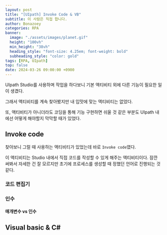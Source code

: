 ```yaml
---
layout: post
title: "[UIpath] Invoke Code & VB"
subtitle: 이 사람은 직접 합니다.
author: Bonazoey
categories: RPA
banner:
  image: "./assets/images/planet.gif"
  height: "100vh"
  min_height: "38vh"
  heading_style: "font-size: 4.25em; font-weight: bold"
  subheading_style: "color: gold"
tags: [RPA, UIpath]
top: false
date: 2024-03-26 09:00:00 +0900
---
```


UIpath Studio를 사용하며 작업을 하다보니 기본 액티비티 외에 다른 기능이 필요한 일이 생겼다.

그래서 액티비티를 계속 찾아봤지만 내 입맛에 맞는 액티비티는 없었다.

또, 액티비티가 아니더라도 코딩을 통해 기능 구현하면 쉬울 것 같은 부분도 UIpath 내에선 어떻게 해야할지 막막할 때가 있었다.

## Invoke code

찾아보니 그럴 때 사용하는 액티비티가 있었는데 바로 `Invoke code`였다.

이 액티비티는 Studio 내에서 직접 코드를 작성할 수 있게 해주는 액티비티이다. 잠깐 써봐서 자세한 건 잘 모르지만 초기에 프로세스를 생성할 때 정했던 언어로 진행되는 것 같다.


### 코드 편집기

### 인수

#### 매개변수 vs 인수

## Visual basic & C#

